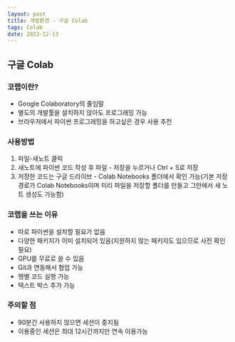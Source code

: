```yaml
---
layout: post
title: 개발환경 - 구글 Colab
tags: Colab
date: 2022-12-13
---
```

## 구글 Colab
### 코랩이란?
- Google Colaboratory의 줄임말
- 별도의 개발툴을 설치하지 않아도 프로그래밍 가능
- 브라우저에서 파이썬 프로그래밍을 하고싶은 경우 사용 추천

### 사용방법 
1. 파일-새노트 클릭
2. 새노트에 파이썬 코드 작성 후 파일 - 저장을 누르거나 Ctrl + S로 저장
3. 저장한 코드는 구글 드라이브 - Colab Notebooks 폴더에서 확인 가능(기본 저장 경로가 Colab Notebooks이며 미리 파일을 저장할 폴더를 만들고 그안에서 새 노트 생성도 가능함)

### 코랩을 쓰는 이유
- 따로 파이썬을 설치할 필요가 없음
- 다양한 패키지가 이미 설치되어 있음(지원하지 않는 패키지도 있으므로 사전 확인 필요)
- GPU를 무료로 쓸 수 있음
- Git과 연동해서 협업 가능
- 행별 코드 실행 가능
- 텍스트 박스 추가 가능

### 주의할 점
- 90분간 사용하지 않으면 세션이 중지됨
- 이용중인 세션은 최대 12시간까지만 연속 이용가능
